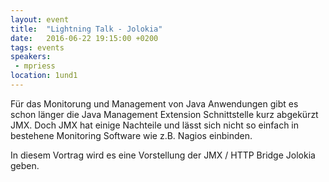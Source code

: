 ```yaml
---
layout: event
title:  "Lightning Talk - Jolokia"
date:   2016-06-22 19:15:00 +0200
tags: events
speakers: 
 - mpriess
location: 1und1
---
```


Für das Monitorung und Management von Java Anwendungen gibt es schon länger die Java Management Extension Schnittstelle kurz abgekürzt JMX. Doch JMX hat einige Nachteile und lässt sich nicht so einfach in bestehene Monitoring Software wie z.B. Nagios einbinden.

In diesem Vortrag wird es eine Vorstellung der JMX / HTTP Bridge Jolokia geben.
